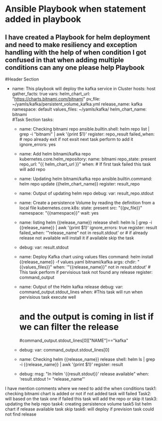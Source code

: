 
# Ansible Playbook when statement added in playbook

I have created a Playbook for helm deployment and need to make resiliency and exception handling with the help of when condition I got confused in that when adding multiple conditions can any one please help
Playbook
---
#Header Section
- name: This playbook will deploy the kafka service in Cluster
  hosts: host
  gather_facts: true
  vars:
     helm_chart_url: "https://charts.bitnami.com/bitnami"
     pv_file: ~/yamls/kafka/persistent_volume_kafka.yml
     release_name: kafka
     namespace: default
     values_files: ~/yamls/kafka/
     helm_chart_name: bitnami    
#Task Section
  tasks:
  - name: Checking bitnami repo
    ansible.builtin.shell: helm repo list | grep -i "bitnami" | awk '{print $1}'
    register: repo_result
    failed_when: # repo already exit if not exsit next task perform to add it 
    ignore_errors: yes

  - name: Add helm bitnami/kafka repo 
    kubernetes.core.helm_repository:
     name: bitnami
     repo_state: present
     repo_url: "{{ helm_chart_url }}"
    when: # If first task failed this task will add repo 
     
  - name: Updating helm bitnami/kafka repo
    ansible.builtin.command: helm repo update {{helm_chart_name}}
    register: result_repo
  - name: Output of updating helm repo
    debug:
      var: result_repo.stdout
  
  - name: Create a persistence Volume by reading the definition from a local file
    kubernetes.core.k8s:
     state: present
     src: "{{pv_file}}"
     namespace: "{{namespace}}"
     wait: yes

  - name: listing helm {{release_name}} release
    shell: helm ls | grep -i {{release_name}} | awk '{print $1}'
    ignore_errors: true
    register: result
    failed_when: '"release_name" not in result.stdout' or # if already release not available will install it if available skip the task
  - debug:
       var: result.stdout
      
  - name: Deploy Kafka chart using values files
    command: helm install {{release_name}} -f values.yaml bitnami/kafka
    args:
      chdir: "{{values_files}}"
    when: '"{{release_name}}" not in result.stdout'  # This task perform if pervisious task not found any release
    register: command_output
  
  - name: Output of the Helm kafka release
    debug:
      var: command_output.stdout_lines
    when: #This task will run when pervisious task execute well

    # and the output is coming in list if we can filter the release 
    
    #command_output.stdout_lines[0]["NAME"]=="kafka"
    
  - debug: 
      var: command_output.stdout_lines[0]

  - name: Checking helm {{release_name}} release
    shell: helm ls | grep -i {{release_name}} | awk '{print $1}'
    register: result

  - debug: 
      msg: "In Helm '{{result.stdout}}' release available"
    when: 'result.stdout != "release_name"'

I have mention comments where we need to add the when conditions
task1: checking bitnami chart is added or not if not added task will failed
Task2: will based on the task one if failed this task will add the repo or skip it
task3: updating the help repo
task4: creating persistence volume
task5 list helm chart if release available task skip
task6: will deploy if prevision task could not find release

        